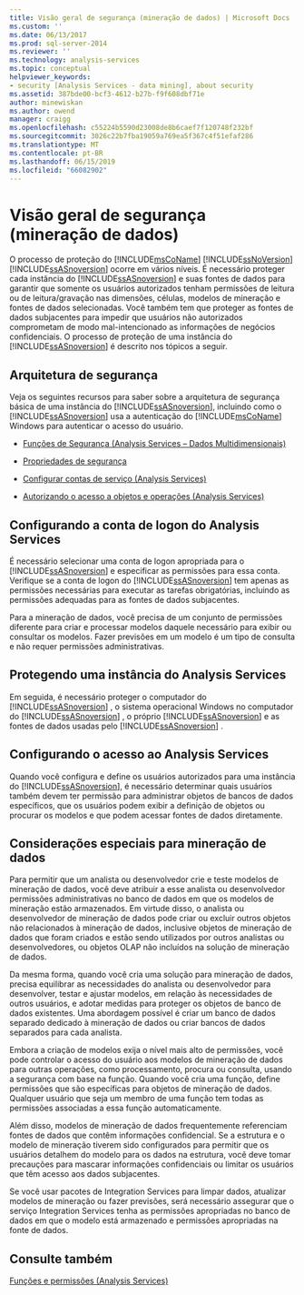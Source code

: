 ```yaml
---
title: Visão geral de segurança (mineração de dados) | Microsoft Docs
ms.custom: ''
ms.date: 06/13/2017
ms.prod: sql-server-2014
ms.reviewer: ''
ms.technology: analysis-services
ms.topic: conceptual
helpviewer_keywords:
- security [Analysis Services - data mining], about security
ms.assetid: 387bde00-bcf3-4612-b27b-f9f608dbf71e
author: minewiskan
ms.author: owend
manager: craigg
ms.openlocfilehash: c55224b5590d23008de8b6caef7f120748f232bf
ms.sourcegitcommit: 3026c22b7fba19059a769ea5f367c4f51efaf286
ms.translationtype: MT
ms.contentlocale: pt-BR
ms.lasthandoff: 06/15/2019
ms.locfileid: "66082902"
---
```

# <a name="security-overview-data-mining"></a>Visão geral de segurança (mineração de dados)
  O processo de proteção do [!INCLUDE[msCoName](../../includes/msconame-md.md)] [!INCLUDE[ssNoVersion](../../includes/ssnoversion-md.md)] [!INCLUDE[ssASnoversion](../../includes/ssasnoversion-md.md)] ocorre em vários níveis. É necessário proteger cada instância do [!INCLUDE[ssASnoversion](../../includes/ssasnoversion-md.md)] e suas fontes de dados para garantir que somente os usuários autorizados tenham permissões de leitura ou de leitura/gravação nas dimensões, células, modelos de mineração e fontes de dados selecionadas. Você também tem que proteger as fontes de dados subjacentes para impedir que usuários não autorizados comprometam de modo mal-intencionado as informações de negócios confidenciais. O processo de proteção de uma instância do [!INCLUDE[ssASnoversion](../../includes/ssasnoversion-md.md)] é descrito nos tópicos a seguir.  
  
##  <a name="bkmk_Architecture"></a> Arquitetura de segurança  
 Veja os seguintes recursos para saber sobre a arquitetura de segurança básica de uma instância do [!INCLUDE[ssASnoversion](../../includes/ssasnoversion-md.md)], incluindo como o [!INCLUDE[ssASnoversion](../../includes/ssasnoversion-md.md)] usa a autenticação do [!INCLUDE[msCoName](../../includes/msconame-md.md)] Windows para autenticar o acesso do usuário.  
  
-   [Funções de Segurança &#40;Analysis Services – Dados Multidimensionais&#41;](../multidimensional-models/olap-logical/security-roles-analysis-services-multidimensional-data.md)  
  
-   [Propriedades de segurança](../server-properties/security-properties.md)  
  
-   [Configurar contas de serviço &#40;Analysis Services&#41;](../instances/configure-service-accounts-analysis-services.md)  
  
-   [Autorizando o acesso a objetos e operações &#40;Analysis Services&#41;](../multidimensional-models/authorizing-access-to-objects-and-operations-analysis-services.md)  
  
##  <a name="bkmk_Logon"></a> Configurando a conta de logon do Analysis Services  
 É necessário selecionar uma conta de logon apropriada para o [!INCLUDE[ssASnoversion](../../includes/ssasnoversion-md.md)] e especificar as permissões para essa conta. Verifique se a conta de logon do [!INCLUDE[ssASnoversion](../../includes/ssasnoversion-md.md)] tem apenas as permissões necessárias para executar as tarefas obrigatórias, incluindo as permissões adequadas para as fontes de dados subjacentes.  
  
 Para a mineração de dados, você precisa de um conjunto de permissões diferente para criar e processar modelos daquele necessário para exibir ou consultar os modelos. Fazer previsões em um modelo é um tipo de consulta e não requer permissões administrativas.  
  
##  <a name="bkmk_Instance"></a> Protegendo uma instância do Analysis Services  
 Em seguida, é necessário proteger o computador do [!INCLUDE[ssASnoversion](../../includes/ssasnoversion-md.md)] , o sistema operacional Windows no computador do [!INCLUDE[ssASnoversion](../../includes/ssasnoversion-md.md)] , o próprio [!INCLUDE[ssASnoversion](../../includes/ssasnoversion-md.md)] e as fontes de dados usadas pelo [!INCLUDE[ssASnoversion](../../includes/ssasnoversion-md.md)] .  
  
##  <a name="bkmk_Access"></a> Configurando o acesso ao Analysis Services  
 Quando você configura e define os usuários autorizados para uma instância do [!INCLUDE[ssASnoversion](../../includes/ssasnoversion-md.md)], é necessário determinar quais usuários também devem ter permissão para administrar objetos de bancos de dados específicos, que os usuários podem exibir a definição de objetos ou procurar os modelos e que podem acessar fontes de dados diretamente.  
  
##  <a name="bkmk_DMspecial"></a> Considerações especiais para mineração de dados  
 Para permitir que um analista ou desenvolvedor crie e teste modelos de mineração de dados, você deve atribuir a esse analista ou desenvolvedor permissões administrativas no banco de dados em que os modelos de mineração estão armazenados. Em virtude disso, o analista ou desenvolvedor de mineração de dados pode criar ou excluir outros objetos não relacionados à mineração de dados, inclusive objetos de mineração de dados que foram criados e estão sendo utilizados por outros analistas ou desenvolvedores, ou objetos OLAP não incluídos na solução de mineração de dados.  
  
 Da mesma forma, quando você cria uma solução para mineração de dados, precisa equilibrar as necessidades do analista ou desenvolvedor para desenvolver, testar e ajustar modelos, em relação às necessidades de outros usuários, e adotar medidas para proteger os objetos de banco de dados existentes. Uma abordagem possível é criar um banco de dados separado dedicado à mineração de dados ou criar bancos de dados separados para cada analista.  
  
 Embora a criação de modelos exija o nível mais alto de permissões, você pode controlar o acesso do usuário aos modelos de mineração de dados para outras operações, como processamento, procura ou consulta, usando a segurança com base na função. Quando você cria uma função, define permissões que são específicas para objetos de mineração de dados. Qualquer usuário que seja um membro de uma função tem todas as permissões associadas a essa função automaticamente.  
  
 Além disso, modelos de mineração de dados frequentemente referenciam fontes de dados que contêm informações confidencial. Se a estrutura e o modelo de mineração tiverem sido configurados para permitir que os usuários detalhem do modelo para os dados na estrutura, você deve tomar precauções para mascarar informações confidenciais ou limitar os usuários que têm acesso aos dados subjacentes.  
  
 Se você usar pacotes de Integration Services para limpar dados, atualizar modelos de mineração ou fazer previsões, será necessário assegurar que o serviço Integration Services tenha as permissões apropriadas no banco de dados em que o modelo está armazenado e permissões apropriadas na fonte de dados.  
  
## <a name="see-also"></a>Consulte também  
 [Funções e permissões &#40;Analysis Services&#41;](../multidimensional-models/roles-and-permissions-analysis-services.md)  
  
  
